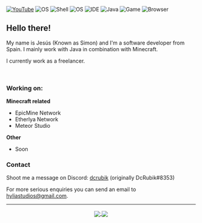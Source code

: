 <!--![Cat](https://github.com/RealCerus/RealCerus/blob/master/flying%20edina.gif?raw=true)-->
[![YouTube](https://img.shields.io/badge/YouTube-DcRubik-informational?style=flat&logo=youtube&logoColor=white&color=FF0000)]([https://youtube.com/dcrubik](https://www.youtube.com/@dcrubik_)) ![OS](https://img.shields.io/badge/OS-Arch-informational?style=flat&logo=archlinux&logoColor=white&color=777777) ![Shell](https://img.shields.io/badge/Shell-Zsh-informational?style=flat&logo=linux&logoColor=white&color=777777) ![OS](https://img.shields.io/badge/Desktop-KDE-informational?style=flat&logo=kde&logoColor=white&color=777777) ![IDE](https://img.shields.io/badge/IDE-IntelliJ-informational?style=flat&logo=intellijidea&logoColor=white&color=777777) ![Java](https://img.shields.io/badge/Lang-Java-informational?style=flat&logo=java&logoColor=white&color=777777) ![Game](https://img.shields.io/badge/Game-Minecraft-informational?style=flat&logo=mojangstudios&logoColor=white&color=777777) ![Browser](https://img.shields.io/badge/Browser-Brave-informational?style=flat&logo=brave&logoColor=white&color=777777)

## Hello there!

My name is Jesús (Known as Simon) and I'm a software developer from Spain. I mainly work with Java in combination with Minecraft.

I currently work as a freelancer.

<br>

### Working on:

**Minecraft related**
- EpicMine Network
- Etherlya Network
- Meteor Studio

**Other**
- Soon

### Contact

Shoot me a message on Discord: [dcrubik](https://discord.com/users/796483120668868699) (originally DcRubik#8353)

For more serious enquiries you can send an email to [hyliastudios@gmail.com](mailto:hyliastudios@gmail.com).

---

<p align="center">
  <a href="https://github.com/anuraghazra/github-readme-stats">
    <img align="center" src="https://github-readme-stats.vercel.app/api/top-langs/?username=dcrubik&theme=nord&layout=compact&show_icons=true" />
  </a>
  <a href="https://github.com/anuraghazra/github-readme-stats">
    <img align="center" src="https://github-readme-stats.vercel.app/api?username=dcrubik&show_icons=true&include_all_commits=true&count_private=true&theme=nord" />
  </a>
</p>

